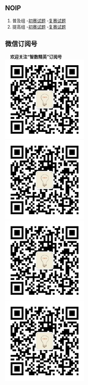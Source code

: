 ## NOIP

1. 普及组
    -[初赛试题](junior/preliminary/index.md)
    -[复赛试题](junior/repecharge/index.md)
2. 提高组
    -[初赛试题](senior/preliminary/index.md)
    -[复赛试题](senior/repecharge/index.md)

## 微信订阅号

**&nbsp;&nbsp;&nbsp;&nbsp;&nbsp;欢迎关注“智数精英”订阅号**   
![欢迎关注“智数精英”订阅号](assets/me/img/idea8.jpg)
![欢迎关注“智数精英”订阅号](assets/me/img/idea8.jpg)
![欢迎关注“智数精英”订阅号](assets/me/img/idea8.jpg)
![欢迎关注“智数精英”订阅号](assets/me/img/idea8.jpg)






